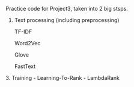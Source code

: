 Practice code for Project3, taken into 2 big stsps.
1. Text processing (including preprocessing)
  <ul> TF-IDF </ul>
  <ul> Word2Vec </ul>
  <ul> Glove </ul>
  <ul> FastText </ul>
3. Training
  - Learning-To-Rank
  - LambdaRank
